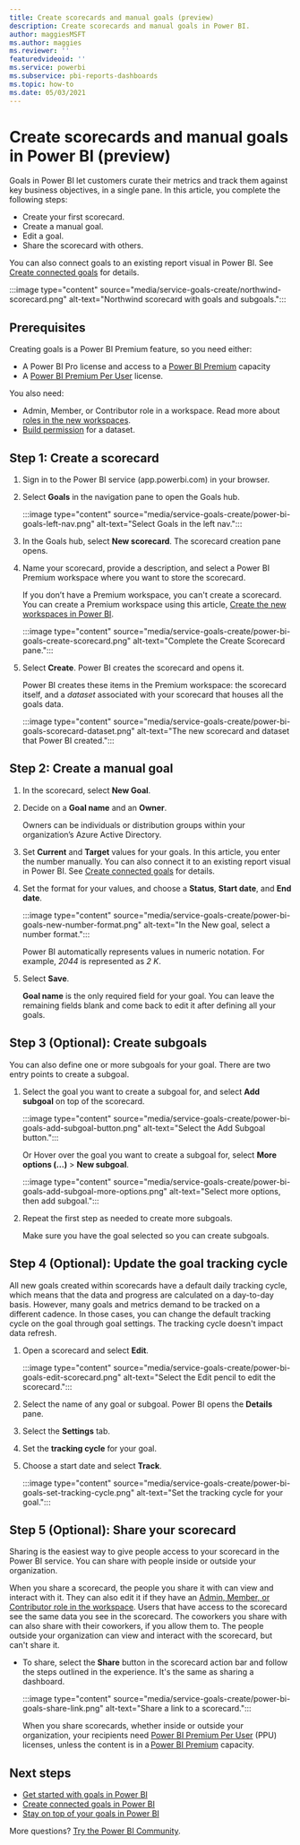 ```yaml
---
title: Create scorecards and manual goals (preview)
description: Create scorecards and manual goals in Power BI.
author: maggiesMSFT
ms.author: maggies
ms.reviewer: ''
featuredvideoid: ''
ms.service: powerbi
ms.subservice: pbi-reports-dashboards
ms.topic: how-to
ms.date: 05/03/2021
---
```

# Create scorecards and manual goals in Power BI (preview)

Goals in Power BI let customers curate their metrics and track them against key business objectives, in a single pane. In this article, you complete the following steps: 

- Create your first scorecard.
- Create a manual goal.
- Edit a goal.
- Share the scorecard with others.

You can also connect goals to an existing report visual in Power BI. See [Create connected goals](service-goals-create-connected.md) for details. 

:::image type="content" source="media/service-goals-create/northwind-scorecard.png" alt-text="Northwind scorecard with goals and subgoals.":::

## Prerequisites

Creating goals is a Power BI Premium feature, so you need either:

- A Power BI Pro license and access to a [Power BI Premium](../admin/service-premium-what-is.md) capacity
- A [Power BI Premium Per User](../admin/service-premium-per-user-faq.yml) license.

You also need:

- Admin, Member, or Contributor role in a workspace. Read more about [roles in the new workspaces](../collaborate-share/service-new-workspaces.md#roles-in-the-new-workspaces).
- [Build permission](../connect-data/service-datasets-build-permissions.md) for a dataset.

## Step 1: Create a scorecard 

1. Sign in to the Power BI service (app.powerbi.com) in your browser.
1. Select **Goals** in the navigation pane to open the Goals hub.

    :::image type="content" source="media/service-goals-create/power-bi-goals-left-nav.png" alt-text="Select Goals in the left nav.":::

1. In the Goals hub, select **New scorecard**. The scorecard creation pane opens. 
1. Name your scorecard, provide a description, and select a Power BI Premium workspace where you want to store the scorecard. 

    If you don’t have a Premium workspace, you can't create a scorecard. You can create a Premium workspace using this article, [Create the new workspaces in Power BI](../collaborate-share/service-create-the-new-workspaces.md). 

    :::image type="content" source="media/service-goals-create/power-bi-goals-create-scorecard.png" alt-text="Complete the Create Scorecard pane.":::

1. Select **Create**. Power BI creates the scorecard and opens it. 

    Power BI creates these items in the Premium workspace: the scorecard itself, and a *dataset* associated with your scorecard that houses all the goals data. 

    :::image type="content" source="media/service-goals-create/power-bi-goals-scorecard-dataset.png" alt-text="The new scorecard and dataset that Power BI created.":::

## Step 2: Create a manual goal 

1. In the scorecard, select **New Goal**. 
2. Decide on a **Goal name** and an **Owner**. 

    Owners can be individuals or distribution groups within your organization’s Azure Active Directory.  

1. Set **Current** and **Target** values for your goals. In this article, you enter the number manually. You can also connect it to an existing report visual in Power BI. See [Create connected goals](service-goals-create-connected.md) for details. 
1. Set the format for your values, and choose a **Status**, **Start date**, and **End date**. 

    :::image type="content" source="media/service-goals-create/power-bi-goals-new-number-format.png" alt-text="In the New goal, select a number format.":::

    Power BI automatically represents values in numeric notation. For example, *2044* is represented as *2 K*. 

1. Select **Save**. 

    **Goal name** is the only required field for your goal. You can leave the remaining fields blank and come back to edit it after defining all your goals.

## Step 3 (Optional): Create subgoals 

You can also define one or more subgoals for your goal. There are two entry points to create a subgoal. 

1. Select the goal you want to create a subgoal for, and select **Add subgoal** on top of the scorecard.  

    :::image type="content" source="media/service-goals-create/power-bi-goals-add-subgoal-button.png" alt-text="Select the Add Subgoal button.":::

    Or Hover over the goal you want to create a subgoal for, select **More options (...)** > **New subgoal**.  

    :::image type="content" source="media/service-goals-create/power-bi-goals-add-subgoal-more-options.png" alt-text="Select more options, then add subgoal.":::

1. Repeat the first step as needed to create more subgoals.

    Make sure you have the goal selected so you can create subgoals.

## Step 4 (Optional): Update the goal tracking cycle 

All new goals created within scorecards have a default daily tracking cycle, which means that the data and progress are calculated on a day-to-day basis. However, many goals and metrics demand to be tracked on a different cadence. In those cases, you can change the default tracking cycle on the goal through goal settings. The tracking cycle doesn't impact data refresh.

1. Open a scorecard and select **Edit**.

   :::image type="content" source="media/service-goals-create/power-bi-goals-edit-scorecard.png" alt-text="Select the Edit pencil to edit the scorecard.":::

1. Select the name of any goal or subgoal. Power BI opens the **Details** pane.  
1. Select the **Settings** tab. 
1. Set the **tracking cycle** for your goal. 
1. Choose a start date and select **Track**. 

    :::image type="content" source="media/service-goals-create/power-bi-goals-set-tracking-cycle.png" alt-text="Set the tracking cycle for your goal.":::
 
## Step 5 (Optional): Share your scorecard 

Sharing is the easiest way to give people access to your scorecard in the Power BI service. You can share with people inside or outside your organization.  

When you share a scorecard, the people you share it with can view and interact with it. They can also edit it if they have an [Admin, Member, or Contributor role in the workspace](../collaborate-share/service-new-workspaces.md#roles-in-the-new-workspaces). Users that have access to the scorecard see the same data you see in the scorecard. The coworkers you share with can also share with their coworkers, if you allow them to. The people outside your organization can view and interact with the scorecard, but can't share it.

- To share, select the **Share** button in the scorecard action bar and follow the steps outlined in the experience. It's the same as sharing a dashboard.

    :::image type="content" source="media/service-goals-create/power-bi-goals-share-link.png" alt-text="Share a link to a scorecard.":::

    When you share scorecards, whether inside or outside your organization, your recipients need [Power BI Premium Per User](../admin/service-premium-per-user-faq.yml) (PPU) licenses, unless the content is in a [Power BI Premium](../admin/service-premium-what-is.md) capacity.

## Next steps

- [Get started with goals in Power BI](service-goals-introduction.md)
- [Create connected goals in Power BI](service-goals-create-connected.md)
- [Stay on top of your goals in Power BI](service-goals-check-in.md)

More questions? [Try the Power BI Community](https://community.powerbi.com/).
